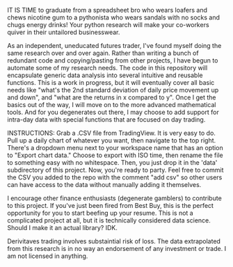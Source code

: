 IT IS TIME to graduate from a spreadsheet bro who wears loafers and chews nicotine gum to a pythonista who wears sandals with
no socks and chugs energy drinks! Your python research will make your co-workers quiver in their untailored businesswear.

As an independent, uneducated futures trader, I've found myself doing the same research over and over again. 
Rather than writing a bunch of redundant code
and copying/pasting from other projects, I have begun to automate some of my research needs. The code in this
repository will encapsulate generic data analysis into several intuitive and reusable functions. This is a work in progress, but it will
eventually cover all basic needs like "what's the 2nd standard deviation of daily price movement up and down", and
"what are the returns in x compared to y". Once I get the basics out of the way, I will move on to the more advanced mathematical 
tools. And for you degenerates out there, I may choose to add support for intra-day data with special functions that 
are focused on day trading.

INSTRUCTIONS: Grab a .CSV file from TradingView. It is very easy to do. Pull up a daily chart of whatever you want,
then navigate to the top right. There's a dropdown menu next to your workspace name that has an option to "Export
chart data." Choose to export with ISO time, then rename the file to something easy with no whitespace. Then, you
just drop it in the 'data' subdirectory of this project. Now, you're ready to party. Feel free to commit the CSV you 
added to the repo with the comment "add csv" so other users can have access to the data without manually adding it themselves.

I encourage other finance enthusiasts (degenerate gamblers) to contribute to this project. If you've just been fired from
Best Buy, this is the perfect opportunity for you to start beefing up your resume. This is not a complicated project at all,
but it is technically considered data science. Should I make it an actual library? IDK.

Derivitaves trading involves substaintial risk of loss. The data extrapolated from this research is in no way an endorsement of any investment or trade. I am not licensed in anything.
